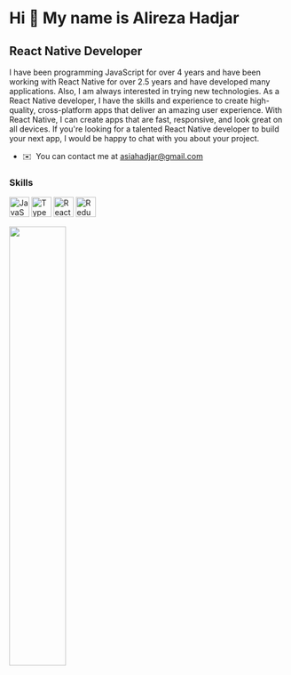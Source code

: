 Hi 👋 My name is Alireza Hadjar 
===============================  

React Native Developer 
----------------------  

I have been programming JavaScript for over 4 years and have been working with React Native for over 2.5 years and have developed many applications. Also, I am always interested in trying new technologies. As a React Native developer, I have the skills and experience to create high-quality, cross-platform apps that deliver an amazing user experience. With React Native, I can create apps that are fast, responsive, and look great on all devices. If you're looking for a talented React Native developer to build your next app, I would be happy to chat with you about your project.

* ✉️  You can contact me at [asiahadjar@gmail.com](mailto:asiahadjar@gmail.com) 

### Skills

<p align="left"> <a href="https://developer.mozilla.org/en-US/docs/Web/JavaScript" target="_blank" rel="noreferrer"><img src="https://raw.githubusercontent.com/danielcranney/readme-generator/main/public/icons/skills/javascript-colored.svg" width="36" height="36" alt="JavaScript" /></a> <a href="https://www.typescriptlang.org/" target="_blank" rel="noreferrer"><img src="https://raw.githubusercontent.com/danielcranney/readme-generator/main/public/icons/skills/typescript-colored.svg" width="36" height="36" alt="TypeScript" /></a> <a href="https://reactjs.org/" target="_blank" rel="noreferrer"><img src="https://raw.githubusercontent.com/danielcranney/readme-generator/main/public/icons/skills/react-colored.svg" width="36" height="36" alt="React" /></a> <a href="https://redux.js.org/" target="_blank" rel="noreferrer"><img src="https://raw.githubusercontent.com/danielcranney/readme-generator/main/public/icons/skills/redux-colored.svg" width="36" height="36" alt="Redux" /></a> </p> 

<div width="100%" align="center"><a href="https://github.com/Alirezahadjar/Charlatan" align="left"><img align="left" width="45%" src="https://github-readme-stats.vercel.app/api/pin/?username=Alirezahadjar&repo=Charlatan&title_color=0891b2&text_color=a855f7&icon_color=0891b2&bg_color=1c1917&hide_border=true&locale=en" /></a></div><br /><br /><br /><br /><br /><br /><br />

